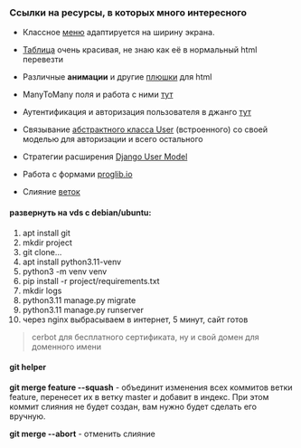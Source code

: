 ### Ссылки на ресурсы, в которых много интересного

* Классное [меню](https://codepen.io/alticreation/pen/YWyEpm) адаптируется на ширину экрана.

* [Таблица](https://codepen.io/takaneichinose/pen/QWyXjNP?editors=1000) очень красивая, не знаю как её в нормальный html
  перевезти

* Различные **анимации** и другие [плюшки](https://www.cssportal.com) для html

* ManyToMany поля и работа с ними [тут](https://metanit.com/python/django/5.7.php)

* Аутентификация и авторизация пользователя в джанго [тут](https://habr.com/ru/articles/787040/)

* Связывание [абстрактного класса User](https://proproprogs.ru/django4/django4-rasshirenie-modeli-user-klass-abstractuser) 
(встроенного) со своей моделью для авторизации и всего остального


* Стратегии расширения [Django User Model](https://habr.com/ru/articles/313764/)

* Работа с формами [proglib.io](https://proglib.io/p/study_html_forms)

* Слияние [веток](https://git.github.io/git-scm.com/book/ru/v2/Ветвление-в-Git-Перебазирование/)

#### развернуть на vds с debian/ubuntu:

1. apt install git
2. mkdir project
3. git clone...
4. apt install python3.11-venv
5. python3 -m venv venv
6. pip install -r project/requirements.txt
7. mkdir logs
8. python3.11 manage.py migrate
9. python3.11 manage.py runserver
10. через nginx выбрасываем в интернет, 5 минут, сайт готов

> cerbot для бесплатного сертификата, ну и свой домен для доменного имени

#### git helper

__git merge feature --squash__ - объединит изменения всех коммитов ветки feature, перенесет их в ветку master
и добавит в индекс. При этом коммит слияния не будет создан, вам нужно будет сделать его вручную.

__git merge --abort__ - отменить слияние